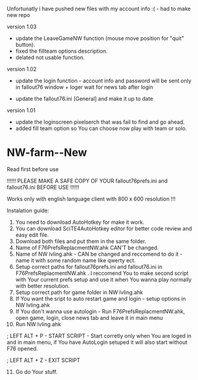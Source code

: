 
 Unfortunatly i have pushed new files with my account info :( - had to make new repo
 
version 1.03
- update the LeaveGameNW function (mouse move position for "quit" button).
- fixed the fillteam options description.
- delated not usable function.

version 1.02
- update the login function - account info and password will be sent only in fallout76 window + loger wait for news tab after login

- update the fallout76.ini [General] and make it up to date


version 1.01
- update the loginscreen pixelserch that was fail to find and go ahead.
- added fill team option so You can choose now play with team or solo.


# NW-farm--New
Read first before use 

!!!!!!   PLEASE MAKE A SAFE COPY OF YOUR fallout76prefs.ini and fallout76.ini BEFORE USE !!!!!!

Works only with english language client with 800 x 600 resolution !!!

Instalation guide:

1) You need to download AutoHotkey for make it work.
2) You can download SciTE4AutoHotkey editor for better code review and easy edit file.
3) Download both files and put them in the same folder.
4) Name of F76PrefsReplacmentNW.ahk CAN'T be changed.
5) Name of NW lvling.ahk - CAN be changed and reccomend to do it - name it with some random name like qwerty ect.
6) Setup correct paths for fallout76prefs.ini and fallout76.ini in F76PrefsReplacmentNW.ahk . 
I reccomend You to make second script with Your current prefs setup and use it when You wanna play normally with better resolution.
7) Setup correct path for game folder in NW lvling.ahk
8) If You want the sript to auto restart game and login - setup options in NW lvling.ahk
9) If You don't wanna use autologin - Run F76PrefsReplacmentNW.ahk, open game, login, close news tab and leave it in main menu
10) Run NW lvling.ahk 

; LEFT ALT + P - START SCRIPT  - Start corretly only when You are loged in and in main menu, if You have AutoLogin setuped it will also start without F76 opened.

; LEFT ALT + Z - EXIT SCRIPT

11) Go do Your stuff. 
